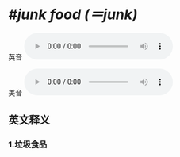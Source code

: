 # ***\#junk food (＝junk)*** 
英音
<audio src="./media/junk food (＝junk)1_AAC.aac" controls="controls"></audio>

美音
<audio src="./media/junk food (＝junk)2_AAC.aac" controls="controls"></audio>



  

英文释义
---
### 1.**垃圾食品**  


